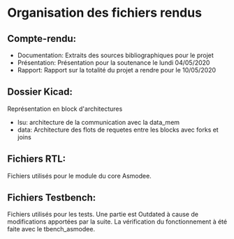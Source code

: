 Organisation des fichiers rendus
================================

Compte-rendu:
-------------

* Documentation: Extraits des sources bibliographiques pour le projet
* Présentation:  Présentation pour la soutenance le lundi 04/05/2020
* Rapport: 		 Rapport sur la totalité du projet a rendre pour le 10/05/2020

Dossier Kicad:
--------------
Représentation en block d'architectures

* lsu: architecture de la communication avec la data_mem
* data: Architecture des flots de requetes entre les blocks avec forks et joins

Fichiers RTL:
-------------
Fichiers utilisés pour le module du core Asmodee.

Fichiers Testbench:
-------------------
Fichiers utilisés pour les tests.
Une partie est Outdated à cause de modifications apportées par la suite.
La vérification du fonctionnement à été faite avec le tbench_asmodee.
